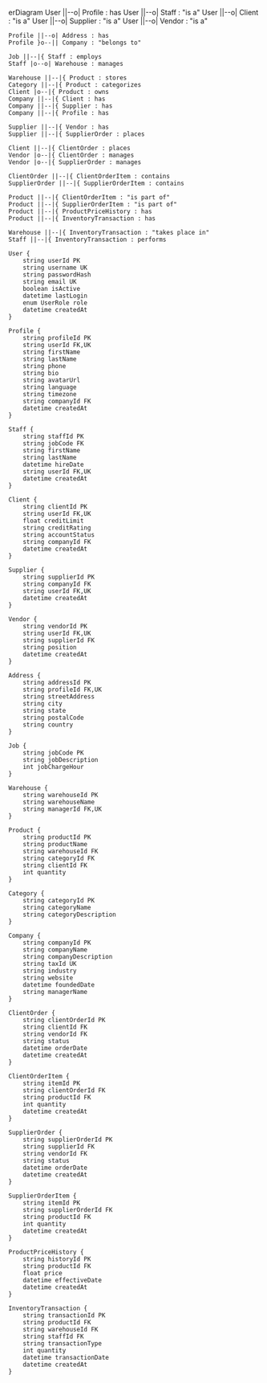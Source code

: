 erDiagram
    User ||--o| Profile : has
    User ||--o| Staff : "is a"
    User ||--o| Client : "is a"
    User ||--o| Supplier : "is a"
    User ||--o| Vendor : "is a"
    
    Profile ||--o| Address : has
    Profile }o--|| Company : "belongs to"
    
    Job ||--|{ Staff : employs
    Staff |o--o| Warehouse : manages
    
    Warehouse ||--|{ Product : stores
    Category ||--|{ Product : categorizes
    Client |o--|{ Product : owns
    Company ||--|{ Client : has
    Company ||--|{ Supplier : has
    Company ||--|{ Profile : has
    
    Supplier ||--|{ Vendor : has
    Supplier ||--|{ SupplierOrder : places
    
    Client ||--|{ ClientOrder : places
    Vendor |o--|{ ClientOrder : manages
    Vendor |o--|{ SupplierOrder : manages
    
    ClientOrder ||--|{ ClientOrderItem : contains
    SupplierOrder ||--|{ SupplierOrderItem : contains
    
    Product ||--|{ ClientOrderItem : "is part of"
    Product ||--|{ SupplierOrderItem : "is part of"
    Product ||--|{ ProductPriceHistory : has
    Product ||--|{ InventoryTransaction : has
    
    Warehouse ||--|{ InventoryTransaction : "takes place in"
    Staff ||--|{ InventoryTransaction : performs
    
    User {
        string userId PK
        string username UK
        string passwordHash
        string email UK
        boolean isActive
        datetime lastLogin
        enum UserRole role
        datetime createdAt
    }
    
    Profile {
        string profileId PK
        string userId FK,UK
        string firstName
        string lastName
        string phone
        string bio
        string avatarUrl
        string language
        string timezone
        string companyId FK
        datetime createdAt
    }
    
    Staff {
        string staffId PK
        string jobCode FK
        string firstName
        string lastName
        datetime hireDate
        string userId FK,UK
        datetime createdAt
    }
    
    Client {
        string clientId PK
        string userId FK,UK
        float creditLimit
        string creditRating
        string accountStatus
        string companyId FK
        datetime createdAt
    }
    
    Supplier {
        string supplierId PK
        string companyId FK
        string userId FK,UK
        datetime createdAt
    }
    
    Vendor {
        string vendorId PK
        string userId FK,UK
        string supplierId FK
        string position
        datetime createdAt
    }
    
    Address {
        string addressId PK
        string profileId FK,UK
        string streetAddress
        string city
        string state
        string postalCode
        string country
    }
    
    Job {
        string jobCode PK
        string jobDescription
        int jobChargeHour
    }
    
    Warehouse {
        string warehouseId PK
        string warehouseName
        string managerId FK,UK
    }
    
    Product {
        string productId PK
        string productName
        string warehouseId FK
        string categoryId FK
        string clientId FK
        int quantity
    }
    
    Category {
        string categoryId PK
        string categoryName
        string categoryDescription
    }
    
    Company {
        string companyId PK
        string companyName
        string companyDescription
        string taxId UK
        string industry
        string website
        datetime foundedDate
        string managerName
    }
    
    ClientOrder {
        string clientOrderId PK
        string clientId FK
        string vendorId FK
        string status
        datetime orderDate
        datetime createdAt
    }
    
    ClientOrderItem {
        string itemId PK
        string clientOrderId FK
        string productId FK
        int quantity
        datetime createdAt
    }
    
    SupplierOrder {
        string supplierOrderId PK
        string supplierId FK
        string vendorId FK
        string status
        datetime orderDate
        datetime createdAt
    }
    
    SupplierOrderItem {
        string itemId PK
        string supplierOrderId FK
        string productId FK
        int quantity
        datetime createdAt
    }
    
    ProductPriceHistory {
        string historyId PK
        string productId FK
        float price
        datetime effectiveDate
        datetime createdAt
    }
    
    InventoryTransaction {
        string transactionId PK
        string productId FK
        string warehouseId FK
        string staffId FK
        string transactionType
        int quantity
        datetime transactionDate
        datetime createdAt
    }